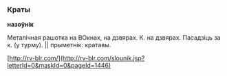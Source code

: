 ### Краты
**назоўнік**

Металічная рашотка на ВОкнах, на дзвярах. К. на дзвярах. Пасадзіць за к. (у турму). || прыметнік: кратавы.

<a rel="author">[http://rv-blr.com/](http://rv-blr.com/slounik.jsp?letterId=0&maskId=0&pageId=1446)</a>
